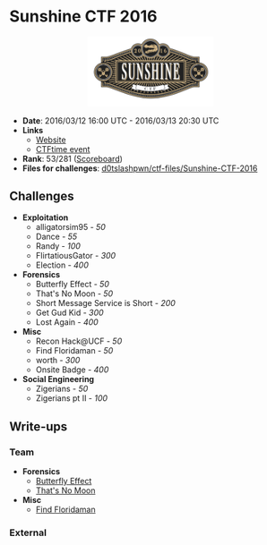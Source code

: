 # Sunshine CTF 2016

<p align="center"><img width="45%" src="https://raw.githubusercontent.com/d0tslashpwn/write-ups/master/Sunshine-CTF-2016/assets/ctf_logo.png"/></p>

* __Date__: 2016/03/12 16:00 UTC - 2016/03/13 20:30 UTC
* __Links__
    * [Website](http://ctf.bsidesorlando.org/)
    * [CTFtime event](https://ctftime.org/event/297)
* __Rank__: 53/281 ([Scoreboard](/Sunshine-CTF-2016/assets/ctf_scoreboard.txt))
* __Files for challenges__: [d0tslashpwn/ctf-files/Sunshine-CTF-2016](https://github.com/d0tslashpwn/ctf-files/tree/master/Sunshine-CTF-2016)

## Challenges
* __Exploitation__
    * alligatorsim95 - _50_
    * Dance - _55_
    * Randy - _100_
    * FlirtatiousGator - _300_
    * Election - _400_
* __Forensics__
    * Butterfly Effect - _50_
    * That's No Moon - _50_
    * Short Message Service is Short - _200_
    * Get Gud Kid - _300_
    * Lost Again - _400_
* __Misc__
    * Recon Hack@UCF - _50_
    * Find Floridaman - _50_
    * worth - _300_
    * Onsite Badge - _400_
* __Social Engineering__
    * Zigerians - _50_
    * Zigerians pt II - _100_

## Write-ups

### Team
* __Forensics__
    * [Butterfly Effect]()
    * [That's No Moon]()
* __Misc__
    * [Find Floridaman](/Sunshine-CTF-2016/write-ups/find_floridaman.md)

### External
